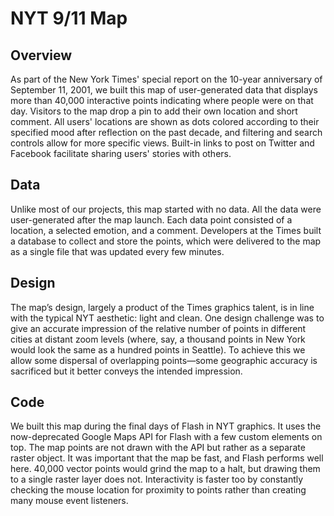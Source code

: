 # NYT 9/11 Map

## Overview
As part of the New York Times' special report on the 10-year anniversary of September 11, 2001, we built this map of user-generated data that displays more than 40,000 interactive points indicating where people were on that day. Visitors to the map drop a pin to add their own location and short comment. All users' locations are shown as dots colored according to their specified mood after reflection on the past decade, and filtering and search controls allow for more specific views. Built-in links to post on Twitter and Facebook facilitate sharing users' stories with others.

## Data
Unlike most of our projects, this map started with no data. All the data were user-generated after the map launch. Each data point consisted of a location, a selected emotion, and a comment. Developers at the Times built a database to collect and store the points, which were delivered to the map as a single file that was updated every few minutes.

## Design
The map’s design, largely a product of the Times graphics talent, is in line with the typical NYT aesthetic: light and clean. One design challenge was to give an accurate impression of the relative number of points in different cities at distant zoom levels (where, say, a thousand points in New York would look the same as a hundred points in Seattle). To achieve this we allow some dispersal of overlapping points—some geographic accuracy is sacrificed but it better conveys the intended impression.

## Code
We built this map during the final days of Flash in NYT graphics. It uses the now-deprecated Google Maps API for Flash with a few custom elements on top. The map points are not drawn with the API but rather as a separate raster object. It was important that the map be fast, and Flash performs well here. 40,000 vector points would grind the map to a halt, but drawing them to a single raster layer does not. Interactivity is faster too by constantly checking the mouse location for proximity to points rather than creating many mouse event listeners.